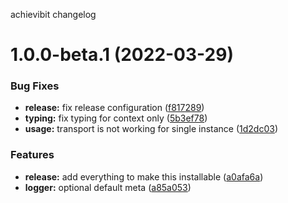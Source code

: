 achievibit changelog

# 1.0.0-beta.1 (2022-03-29)


### Bug Fixes

* **release:** fix release configuration ([f817289](https://github.com/Kibibit/nestjs-winston/commit/f817289f752655b5fdfcb4dadb0e758141b35479))
* **typing:** fix typing for context only ([5b3ef78](https://github.com/Kibibit/nestjs-winston/commit/5b3ef7827224b6fa43d6a0087787017d59dfdc0c))
* **usage:** transport is not working for single instance ([1d2dc03](https://github.com/Kibibit/nestjs-winston/commit/1d2dc03ec449ac499fce91c0a98fdda827567d39))


### Features

* **release:** add everything to make this installable ([a0afa6a](https://github.com/Kibibit/nestjs-winston/commit/a0afa6a5e861d77a2f047d0ba300fa276fd96acf))
* **logger:** optional default meta ([a85a053](https://github.com/Kibibit/nestjs-winston/commit/a85a053e8ea949db5f5b6a8c4dee12c36a67913f))
